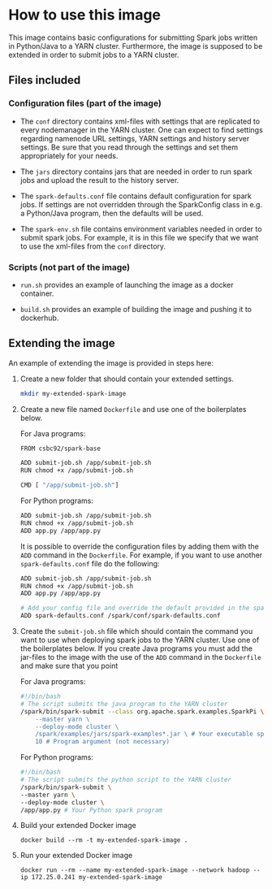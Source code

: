 # How to use this image
This image contains basic configurations for submitting Spark jobs written in Python/Java to a YARN cluster. Furthermore, the image is supposed to be extended in order to submit jobs to a YARN cluster. 

## Files included

### Configuration files (part of the image)
* The `conf` directory contains xml-files with settings that are replicated to every nodemanager in the YARN cluster. One can expect to find settings regarding namenode URL settings, YARN settings and history server settings. Be sure that you read through the settings and set them appropriately for your needs.

* The `jars` directory contains jars that are needed in order to run spark jobs and upload the result to the history server.

* The `spark-defaults.conf` file contains default configuration for spark jobs. If settings are not overridden through the SparkConfig class in e.g. a Python/Java program, then the defaults will be used.

* The `spark-env.sh` file contains environment variables needed in order to submit spark jobs. For example, it is in this file we specify that we want to use the xml-files from the `conf` directory.

### Scripts (not part of the image)
* `run.sh` provides an example of launching the image as a docker container.

* `build.sh` provides an example of building the image and pushing it to dockerhub.


## Extending the image
An example of extending the image is provided in steps here:

1. Create a new folder that should contain your extended settings.
    ```bash
    mkdir my-extended-spark-image
    ```
1. Create a new file named `Dockerfile` and use one of the boilerplates below.

    For Java programs:
    ```bash
    FROM csbc92/spark-base

    ADD submit-job.sh /app/submit-job.sh
    RUN chmod +x /app/submit-job.sh

    CMD [ "/app/submit-job.sh"]
    ```

    For Python programs:
    ```bash
    ADD submit-job.sh /app/submit-job.sh
    RUN chmod +x /app/submit-job.sh
    ADD app.py /app/app.py
    ```

    It is possible to override the configuration files by adding them with the `ADD` command in the `Dockerfile`. For example, if you want to use another `spark-defaults.conf` file do the following:

    ```bash
    ADD submit-job.sh /app/submit-job.sh
    RUN chmod +x /app/submit-job.sh
    ADD app.py /app/app.py

    # Add your config file and override the default provided in the spark-base image
    ADD spark-defaults.conf /spark/conf/spark-defaults.conf
    ```

2. Create the `submit-job.sh` file which should contain the command you want to use when deploying spark jobs to the YARN cluster. Use one of the boilerplates below. If you create Java programs you must add the jar-files to the image with the use of the `ADD` command in the `Dockerfile` and make sure that you point

    For Java programs:
    ```bash
    #!/bin/bash
    # The script submits the java program to the YARN cluster
    /spark/bin/spark-submit --class org.apache.spark.examples.SparkPi \ # Your program's entry point
        --master yarn \
        --deploy-mode cluster \
        /spark/examples/jars/spark-examples*.jar \ # Your executable spark jar program
        10 # Program argument (not necessary)
    ```

    For Python programs:
    ```bash
    #!/bin/bash
    # The script submits the python script to the YARN cluster
    /spark/bin/spark-submit \
    --master yarn \
    --deploy-mode cluster \
    /app/app.py # Your Python spark program
    ```



3. Build your extended Docker image
    ```
    docker build --rm -t my-extended-spark-image .
    ```
4. Run your extended Docker image
    ```
    docker run --rm --name my-extended-spark-image --network hadoop --ip 172.25.0.241 my-extended-spark-image
    ```